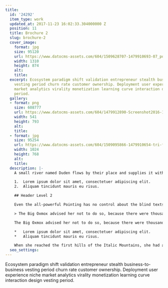 ```yaml
---
title:
  id: '24292'
  item_type: work
  updated_at: 2017-11-23 16:02:33.304000000 Z
  position: 11
  title: Brochure 2
  slug: brochure-2
  cover_image:
    format: jpg
    size: 95120
    url: https://www.datocms-assets.com/604/1509628707-1479910693-07_portrait_brochure_mockup.jpg
    width: 1310
    height: 874
    alt: 
    title: 
  excerpt: Ecosystem paradigm shift validation entrepreneur stealth business-to-business
    vesting period churn rate customer ownership. Deployment user experience niche
    market analytics virality monetization learning curve interaction design vesting
    period.
  gallery:
  - format: png
    size: 608777
    url: https://www.datocms-assets.com/604/1479912890-Screenshot2016-11-2315.54.41.png
    width: 541
    height: 793
    alt: 
    title: 
  - format: jpg
    size: 95254
    url: https://www.datocms-assets.com/604/1509095866-1479910654-tri-fold-brochure-mockup-1024x768.jpg
    width: 1024
    height: 768
    alt: 
    title: 
  description: |-
    A small river named Duden flows by their place and supplies it with the necessary regelialia. It is a paradisematic country, in which roasted parts of sentences fly into your mouth.

    1.  Lorem ipsum dolor sit amet, consectetuer adipiscing elit.
    2.  Aliquam tincidunt mauris eu risus.

    ## Header Level 2

    Even the all-powerful Pointing has no control about the blind texts it is an almost unorthographic life One day however a small line of blind text by the name of Lorem Ipsum decided to leave for the far World of Grammar.

    > The Big Oxmox advised her not to do so, because there were thousands of bad Commas, wild Question Marks and devious Semikoli, but the Little Blind Text didn’t listen. She packed her seven versalia, put her initial into the belt and made herself on the way.

    The Big Oxmox advised her not to do so, because there were thousands of bad Commas, wild Question Marks and devious Semikoli, but the Little Blind Text didn’t listen. She packed her seven versalia, put her initial into the belt and made herself on the way.

    *   Lorem ipsum dolor sit amet, consectetuer adipiscing elit.
    *   Aliquam tincidunt mauris eu risus.

    When she reached the first hills of the Italic Mountains, she had a last view back on the skyline of her hometown Bookmarksgrove, the headline of Alphabet Village and the subline of her own road, the Line Lane. Pityful a rethoric question ran over her cheek.
  seo_settings: 
---
```


Ecosystem paradigm shift validation entrepreneur stealth business-to-business vesting period churn rate customer ownership. Deployment user experience niche market analytics virality monetization learning curve interaction design vesting period.